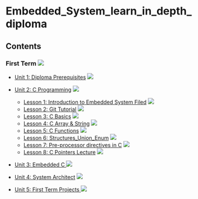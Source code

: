 # Embedded_System_learn_in_depth_diploma

## Contents
### First Term <img src="https://progress-bar.dev/10/?title=In Progress&color=FFEC00 &width=600"> 

- [Unit 1: Diploma Prerequisites]() <img src="https://progress-bar.dev/100/?title=Done &color=0043B9 &width=150">



- [Unit 2: C Programming](https://github.com/mohamed-belall/Embedded_System_learn_in_depth_diploma/tree/master/Unit_2_C_Programming) <img src="https://progress-bar.dev/50/?title=In Progress&color=FFEC00 &width=150">
  - [Lesson 1: Introduction to Embedded System Filed]() <img src="https://progress-bar.dev/100/?title=Done &color=0043B9">
  - [Lesson 2: Git Tutorial]() <img src="https://progress-bar.dev/100/?title=Done &color=0043B9">
  - [Lesson 3: C Basics](https://github.com/mohamed-belall/Embedded_System_learn_in_depth_diploma/tree/master/Unit_2_C_Programming/Assignment_1_C_Basics) <img src="https://progress-bar.dev/100/?title=Done&color=0043B9">
  - [Lesson 4: C Array & String](https://github.com/mohamed-belall/Embedded_System_learn_in_depth_diploma/tree/master/Unit_2_C_Programming/Assignment_3_C_Array_%26_String) <img src="https://progress-bar.dev/100/?title=Done&color=0043B9">
  - [Lesson 5: C Functions]() <img src="https://progress-bar.dev/30/?title=In Progress&color=FFEC00">
  - [Lesson 6: Structures_Union_Enum]() <img src="https://progress-bar.dev/0/?title=Start_Soon&color=FF0000">
  - [Lesson 7: Pre-processor directives in C]() <img src="https://progress-bar.dev/0/?title=Start_Soon&color=FF0000">
  - [Lesson 8: C Pointers Lecture]() <img src="https://progress-bar.dev/0/?title=Start_Soon&color=FF0000">

 
 
 
- [Unit 3: Embedded C ]() <img src="https://progress-bar.dev/0/?title=Start_Soon&color=FF0000 &width=150">



- [Unit 4: System Architect]() <img src="https://progress-bar.dev/0/?title=Start_Soon&color=FF0000 &width=150">



- [Unit 5: First Term Projects ]() <img src="https://progress-bar.dev/0/?title=Start_Soon&color=FF0000 &width=150">








